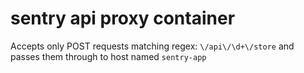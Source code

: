 # sentry api proxy container
Accepts only POST requests matching regex: `\/api\/\d+\/store`
and passes them through to host named `sentry-app`
